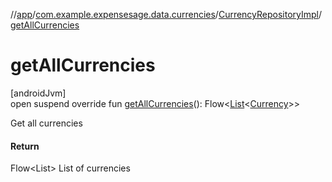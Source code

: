 //[app](../../../index.md)/[com.example.expensesage.data.currencies](../index.md)/[CurrencyRepositoryImpl](index.md)/[getAllCurrencies](get-all-currencies.md)

# getAllCurrencies

[androidJvm]\
open suspend override fun [getAllCurrencies](get-all-currencies.md)(): Flow&lt;[List](https://kotlinlang.org/api/latest/jvm/stdlib/kotlin.collections/-list/index.html)&lt;[Currency](../-currency/index.md)&gt;&gt;

Get all currencies

#### Return

Flow<List<Currency>> List of currencies
